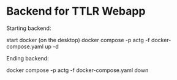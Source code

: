 # Backend for TTLR Webapp

Starting backend:

start docker (on the desktop)
docker compose -p actg -f docker-compose.yaml up -d

Ending backend:

docker compose -p actg -f docker-compose.yaml down
